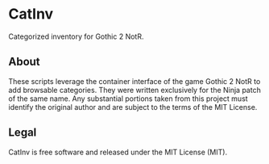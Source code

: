 CatInv
======

Categorized inventory for Gothic 2 NotR.


About
-----

These scripts leverage the container interface of the game Gothic 2 NotR to add browsable categories. They were written
exclusively for the Ninja patch of the same name. Any substantial portions taken from this project must identify the
original author and are subject to the terms of the MIT License.


Legal
-----

CatInv is free software and released under the MIT License (MIT).
